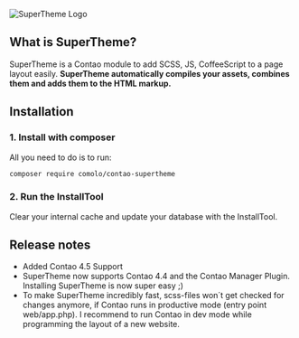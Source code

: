 ![SuperTheme Logo](https://raw.github.com/comolo/contao-supertheme/master/docs/logo-supertheme.png)


## What is SuperTheme?
SuperTheme is a Contao module to add SCSS, JS, CoffeeScript to a page layout easily.
**SuperTheme automatically compiles your assets, combines them and adds them to the HTML markup.**


## Installation

### 1. Install with composer
All you need to do is to run:

```bash
composer require comolo/contao-supertheme
```


### 2. Run the InstallTool
Clear your internal cache and update your database with the InstallTool.


## Release notes
* Added Contao 4.5 Support
* SuperTheme now supports Contao 4.4 and the Contao Manager Plugin. Installing SuperTheme is now super easy ;)
* To make SuperTheme incredibly fast, scss-files won´t get checked for changes anymore, if Contao runs in productive mode (entry point web/app.php). I recommend to run Contao in dev mode while programming the layout of a new website.
